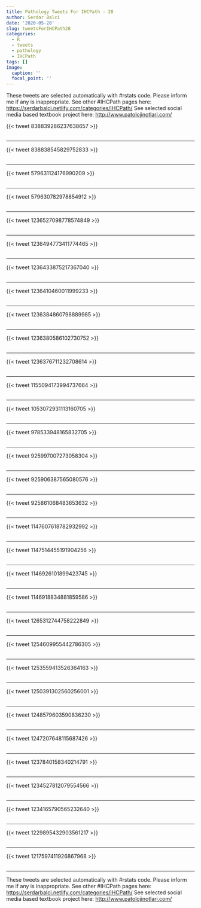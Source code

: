 ```yaml
---
title: Pathology Tweets For IHCPath - 28
author: Serdar Balci
date: '2020-05-28'
slug: tweetsForIHCPath28
categories:
  - R
  - tweets
  - pathology
  - IHCPath
tags: []
image:
  caption: ''
  focal_point: ''
---
```



These tweets are selected automatically with #rstats code. Please inform me if any is inappropriate.
See other #IHCPath pages here: https://serdarbalci.netlify.com/categories/IHCPath/ 
See selected social media based textbook project here: http://www.patolojinotlari.com/

{{< tweet 838839286237638657 >}}
<br>
<br>
<hr>
{{< tweet 838838545829752833 >}}
<br>
<br>
<hr>
{{< tweet 579631124176990209 >}}
<br>
<br>
<hr>
{{< tweet 579630782978854912 >}}
<br>
<br>
<hr>
{{< tweet 1236527098778574849 >}}
<br>
<br>
<hr>
{{< tweet 1236494773411774465 >}}
<br>
<br>
<hr>
{{< tweet 1236433875217367040 >}}
<br>
<br>
<hr>
{{< tweet 1236410460011999233 >}}
<br>
<br>
<hr>
{{< tweet 1236384860798889985 >}}
<br>
<br>
<hr>
{{< tweet 1236380586102730752 >}}
<br>
<br>
<hr>
{{< tweet 1236376711232708614 >}}
<br>
<br>
<hr>
{{< tweet 1155094173994737664 >}}
<br>
<br>
<hr>
{{< tweet 1053072931113160705 >}}
<br>
<br>
<hr>
{{< tweet 978533948165832705 >}}
<br>
<br>
<hr>
{{< tweet 925997007273058304 >}}
<br>
<br>
<hr>
{{< tweet 925906387565080576 >}}
<br>
<br>
<hr>
{{< tweet 925861068483653632 >}}
<br>
<br>
<hr>
{{< tweet 1147607618782932992 >}}
<br>
<br>
<hr>
{{< tweet 1147514455191904256 >}}
<br>
<br>
<hr>
{{< tweet 1146926101899423745 >}}
<br>
<br>
<hr>
{{< tweet 1146918834881859586 >}}
<br>
<br>
<hr>
{{< tweet 1265312744758222849 >}}
<br>
<br>
<hr>
{{< tweet 1254609955442786305 >}}
<br>
<br>
<hr>
{{< tweet 1253559413526364163 >}}
<br>
<br>
<hr>
{{< tweet 1250391302560256001 >}}
<br>
<br>
<hr>
{{< tweet 1248579603590836230 >}}
<br>
<br>
<hr>
{{< tweet 1247207648115687426 >}}
<br>
<br>
<hr>
{{< tweet 1237840158340214791 >}}
<br>
<br>
<hr>
{{< tweet 1234527812079554566 >}}
<br>
<br>
<hr>
{{< tweet 1234165790565232640 >}}
<br>
<br>
<hr>
{{< tweet 1229895432903561217 >}}
<br>
<br>
<hr>
{{< tweet 1217597411926867968 >}}
<br>
<br>
<hr>


These tweets are selected automatically with #rstats code. Please inform me if any is inappropriate.
See other #IHCPath pages here: https://serdarbalci.netlify.com/categories/IHCPath/ 
See selected social media based textbook project here: http://www.patolojinotlari.com/
